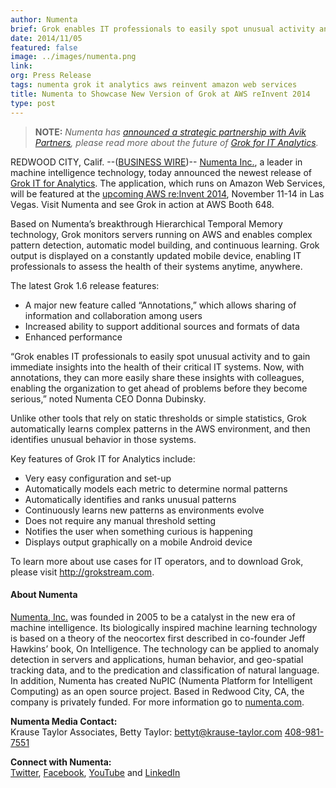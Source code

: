 ```yaml
---
author: Numenta
brief: Grok enables IT professionals to easily spot unusual activity and to gain immediate insights into the health of their critical IT systems. Now, with annotations, they can more easily share
date: 2014/11/05
featured: false
image: ../images/numenta.png
link:
org: Press Release
tags: numenta grok it analytics aws reinvent amazon web services
title: Numenta to Showcase New Version of Grok at AWS reInvent 2014
type: post
---
```


> **NOTE:** *Numenta has [announced a strategic partnership with Avik
  Partners](/press/2015/08/19/numenta-announces-licensing-of-grok-for-it-to-avik-partners/),
  please read more about the future of
  [Grok for IT Analytics](http://grokstream.com).*

REDWOOD CITY, Calif. --([BUSINESS WIRE](http://www.businesswire.com/))--
[Numenta Inc.](/), a leader in machine intelligence technology,
today announced the newest release of
[Grok IT for Analytics](http://grokstream.com). The application, which runs on
Amazon Web Services, will be featured at the
[upcoming AWS re:Invent 2014](https://reinvent.awsevents.com/), November 11-14
in Las Vegas. Visit Numenta and see Grok in action at AWS Booth 648.

Based on Numenta’s breakthrough Hierarchical Temporal Memory technology, Grok
monitors servers running on AWS and enables complex pattern detection, automatic
model building, and continuous learning. Grok output is displayed on a
constantly updated mobile device, enabling IT professionals to assess the health
of their systems anytime, anywhere.

The latest Grok 1.6 release features:

* A major new feature called “Annotations,” which allows sharing of information
  and collaboration among users
* Increased ability to support additional sources and formats of data
* Enhanced performance

“Grok enables IT professionals to easily spot unusual activity and to gain
immediate insights into the health of their critical IT systems. Now, with
annotations, they can more easily share these insights with colleagues, enabling
the organization to get ahead of problems before they become serious,” noted
Numenta CEO Donna Dubinsky.

Unlike other tools that rely on static thresholds or simple statistics, Grok
automatically learns complex patterns in the AWS environment, and then
identifies unusual behavior in those systems.

Key features of Grok IT for Analytics include:

* Very easy configuration and set-up
* Automatically models each metric to determine normal patterns
* Automatically identifies and ranks unusual patterns
* Continuously learns new patterns as environments evolve
* Does not require any manual threshold setting
* Notifies the user when something curious is happening
* Displays output graphically on a mobile Android device

To learn more about use cases for IT operators, and to download Grok, please
visit http://grokstream.com.

#### About Numenta

[Numenta, Inc.](/) was founded in 2005 to be a catalyst in the
new era of machine intelligence. Its biologically inspired machine learning
technology is based on a theory of the neocortex first described in co-founder
Jeff Hawkins’ book, On Intelligence. The technology can be applied to anomaly
detection in servers and applications, human behavior, and geo-spatial tracking
data, and to the predication and classification of natural language. In
addition, Numenta has created NuPIC (Numenta Platform for Intelligent Computing)
as an open source project. Based in Redwood City, CA, the company is privately
funded. For more information go to [numenta.com](/).

**Numenta Media Contact:** <br/>
Krause Taylor Associates,
Betty Taylor:
[bettyt@krause-taylor.com](mailto:bettyt@krause-taylor.com)
[408-981-7551](tel:+1-408-981-7551)

**Connect with Numenta:** <br/>
[Twitter](https://twitter.com/numenta),
[Facebook](https://www.facebook.com/pages/Numenta/321559142118?ref=br_tf),
[YouTube](https://www.youtube.com/user/numenta) and
[LinkedIn](https://www.linkedin.com/company/numenta)
